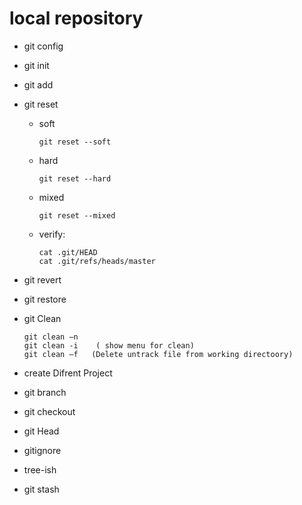 # local repository
* git config
* git init
* git add
* git reset
  - soft 
    ```
    git reset --soft
    ```
  - hard
    ```
    git reset --hard
    ```
  - mixed
    ```
    git reset --mixed
    ```
  - verify:
    ```
    cat .git/HEAD
    cat .git/refs/heads/master
    ```
* git revert
* git restore
* git Clean
    ```
    git clean –n 
    git clean -i    ( show menu for clean) 
    git clean –f   (Delete untrack file from working directoory)
    ```
* create Difrent Project 
* git branch 
* git checkout 
* git Head 
 
      
* gitignore 
* tree-ish 
* git stash 
